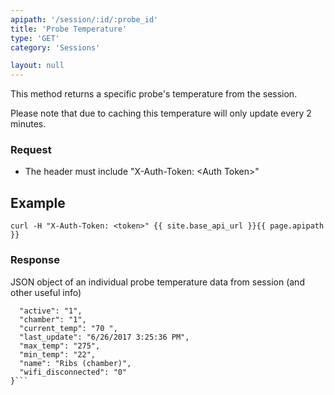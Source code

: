 ```yaml
---
apipath: '/session/:id/:probe_id'
title: 'Probe Temperature'
type: 'GET'
category: 'Sessions'

layout: null
---
```


This method returns a specific probe's temperature from the session.

Please note that due to caching this temperature will only update every 2 minutes.

### Request
* The header must include "X-Auth-Token: \<Auth Token>"

## Example
`curl -H "X-Auth-Token: <token>" {{ site.base_api_url }}{{ page.apipath }}`

### Response
JSON object of an individual probe temperature data from session (and other useful info)

```{
  "active": "1", 
  "chamber": "1", 
  "current_temp": "70 ", 
  "last_update": "6/26/2017 3:25:36 PM", 
  "max_temp": "275", 
  "min_temp": "22", 
  "name": "Ribs (chamber)", 
  "wifi_disconnected": "0"
}```
